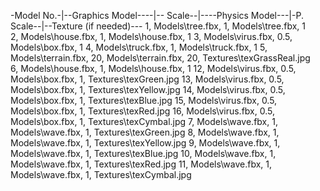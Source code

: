 ﻿-Model No.-|--Graphics Model----|-- Scale--|----Physics Model---|-P. Scale--|--Texture (if needed)---
1,			Models\tree.fbx,		1,		Models\tree.fbx,		1		
2,			Models\house.fbx,		1,		Models\house.fbx,		1
3,			Models\virus.fbx,		0.5,	Models\box.fbx,			1
4,			Models\truck.fbx,		1,		Models\truck.fbx,		1
5,			Models\terrain.fbx,		20,		Models\terrain.fbx,		20,		Textures\texGrassReal.jpg	
6,			Models\house.fbx,		1,		Models\house.fbx,		1
12,			Models\virus.fbx,		0.5,	Models\box.fbx,			1,		Textures\texGreen.jpg
13,			Models\virus.fbx,		0.5,	Models\box.fbx,			1,		Textures\texYellow.jpg
14,			Models\virus.fbx,		0.5,	Models\box.fbx,			1,		Textures\texBlue.jpg
15,			Models\virus.fbx,		0.5,	Models\box.fbx,			1,		Textures\texRed.jpg
16,			Models\virus.fbx,		0.5,	Models\box.fbx,			1,		Textures\texCymbal.jpg
7,			Models\wave.fbx,		1,		Models\wave.fbx,		1,		Textures\texGreen.jpg
8,			Models\wave.fbx,		1,		Models\wave.fbx,		1,		Textures\texYellow.jpg
9,			Models\wave.fbx,		1,		Models\wave.fbx,		1,		Textures\texBlue.jpg
10,			Models\wave.fbx,		1,		Models\wave.fbx,		1,		Textures\texRed.jpg
11,			Models\wave.fbx,		1,		Models\wave.fbx,		1,		Textures\texCymbal.jpg